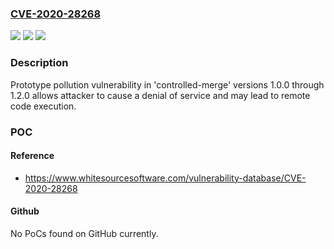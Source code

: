### [CVE-2020-28268](https://cve.mitre.org/cgi-bin/cvename.cgi?name=CVE-2020-28268)
![](https://img.shields.io/static/v1?label=Product&message=controlled-merge&color=blue)
![](https://img.shields.io/static/v1?label=Version&message=n%2Fa&color=blue)
![](https://img.shields.io/static/v1?label=Vulnerability&message=Prototype%20Pollution&color=brighgreen)

### Description

Prototype pollution vulnerability in 'controlled-merge' versions 1.0.0 through 1.2.0 allows attacker to cause a denial of service and may lead to remote code execution.

### POC

#### Reference
- https://www.whitesourcesoftware.com/vulnerability-database/CVE-2020-28268

#### Github
No PoCs found on GitHub currently.

